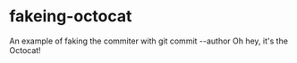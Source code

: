 # fakeing-octocat
An example of faking the commiter with git commit --author
O h   h e y ,   i t ' s   t h e   O c t o c a t !  
 